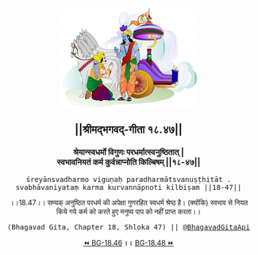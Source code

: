 <center><img src="../../asset/BG.png" alt="#API #bhagavadgitaapi #slok #nodejs #js #api #gitaapi #krishna #hinduism #vedic #ISKCON #shreemadbhagavadgita #technology"/>
<h2>||श्रीमद्‍भगवद्‍-गीता १८.४७||</h2>
<h3>श्रेयान्स्वधर्मो विगुणः परधर्मात्स्वनुष्ठितात् |<br/>स्वभावनियतं कर्म कुर्वन्नाप्नोति किल्बिषम् ||१८-४७||</h3>
<pre>śreyānsvadharmo viguṇaḥ paradharmātsvanuṣṭhitāt .<br/>svabhāvaniyataṃ karma kurvannāpnoti kilbiṣam ||18-47||</pre>
<p>।।18.47।। सम्यक् अनुष्ठित परधर्म की अपेक्षा गुणरहित स्वधर्म श्रेष्ठ है। (क्योंकि) स्वभाव से नियत किये गये कर्म को करते हुए मनुष्य पाप को नहीं प्राप्त करता।।</p>
<pre>(Bhagavad Gita, Chapter 18, Shloka 47) || <a href="https://twitter.com/bhagavadgitaapi">@BhagavadGitaApi</a></pre><a href="../../18/46">⏪  BG-18.46</a><b>        ।।        </b><a href="../../18/48">BG-18.48  ⏩</a></center></center>